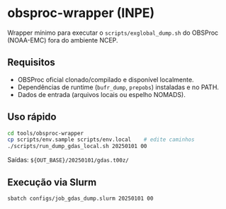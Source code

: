 # obsproc-wrapper (INPE)

Wrapper mínimo para executar o `scripts/exglobal_dump.sh` do OBSProc (NOAA-EMC) fora do ambiente NCEP.

## Requisitos
- OBSProc oficial clonado/compilado e disponível localmente.
- Dependências de runtime (`bufr_dump`, `prepobs`) instaladas e no PATH.
- Dados de entrada (arquivos locais ou espelho NOMADS).

## Uso rápido
```bash
cd tools/obsproc-wrapper
cp scripts/env.sample scripts/env.local    # edite caminhos
./scripts/run_dump_gdas_local.sh 20250101 00
```
Saídas: `${OUT_BASE}/20250101/gdas.t00z/`

## Execução via Slurm
```bash
sbatch configs/job_gdas_dump.slurm 20250101 00
```
